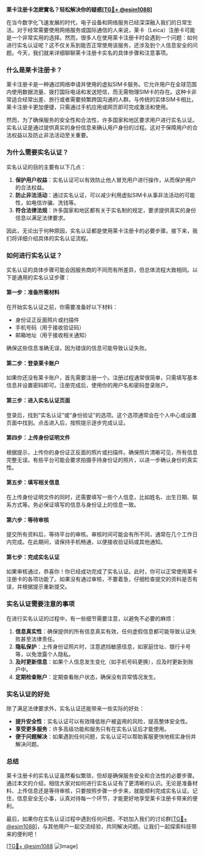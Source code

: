 **莱卡注册卡怎麽實名？轻松解决你的疑惑[[TG💪+ @esim1088](https://t.me/s/esim1088)]**

在当今数字化飞速发展的时代，电子设备和网络服务已经深深融入我们的日常生活。对于经常需要使用网络服务或国际通信的人来说，莱卡（Leica）注册卡可能是一个非常实用的选择。然而，很多人在使用莱卡注册卡时会遇到一个问题：如何进行实名认证呢？这不仅关系到能否正常使用该服务，还涉及到个人信息安全的问题。今天，我们就来详细聊聊莱卡注册卡实名的具体步骤和注意事项。

### 什么是莱卡注册卡？

莱卡注册卡是一种通过网络申请并使用的虚拟SIM卡服务。它允许用户在全球范围内使用数据流量、拨打国际电话和发送短信，而无需物理SIM卡的存在。这种卡非常适合经常出差、旅行或者需要频繁跨国沟通的人群。与传统的实体SIM卡相比，莱卡注册卡更加便捷，只需通过手机应用或网页即可完成激活和使用。

然而，为了确保服务的安全性和合法性，许多国家和地区要求用户进行实名认证。实名认证是通过提供真实的身份信息来确认用户身份的过程。这对于保障用户的合法权益以及防止非法活动至关重要。

### 为什么需要实名认证？

实名认证的目的主要有以下几点：

1. **保护用户权益**：实名认证可以有效防止他人冒充用户进行操作，从而保护用户的合法权益。
2. **防止非法活动**：通过实名认证，可以减少利用虚拟SIM卡从事非法活动的可能性，如电信诈骗、洗钱等。
3. **符合法律法规**：许多国家和地区都有关于实名制的规定，要求提供真实的身份信息以满足法律要求。

因此，无论出于何种原因，实名认证都是使用莱卡注册卡的必要步骤。接下来，我们将详细介绍具体的实名认证流程。

### 如何进行实名认证？

实名认证的具体步骤可能会因服务商的不同而有所差异，但总体流程大致相同。以下是通用的实名认证步骤：

#### 第一步：准备所需材料

在开始实名认证之前，你需要准备好以下材料：

- 身份证正反面照片或扫描件
- 手机号码（用于接收验证码）
- 邮箱地址（用于接收相关通知）

确保这些信息准确无误，因为错误的信息可能导致认证失败。

#### 第二步：登录莱卡账户

如果你还没有莱卡账户，首先需要注册一个。注册过程通常很简单，只需填写基本信息并设置密码即可。注册完成后，使用你的用户名和密码登录账户。

#### 第三步：进入实名认证页面

登录后，找到“实名认证”或“身份验证”的选项。这个选项通常会在个人中心或设置页面中找到。点击进入后，按照提示逐步完成认证。

#### 第四步：上传身份证明文件

根据提示，上传你的身份证正反面的照片或扫描件。确保照片清晰可见，所有信息完整无误。有些平台可能会要求拍摄手持身份证的照片，以进一步确认身份的真实性。

#### 第五步：填写相关信息

在上传身份证明文件的同时，还需要填写一些个人信息，比如姓名、出生日期、联系方式等。务必保证填写的信息与身份证上的信息一致。

#### 第六步：等待审核

提交所有资料后，等待平台的审核。审核时间可能会有所不同，通常在几个工作日内完成。在此期间，请保持手机畅通，以便接收验证码或其他通知。

#### 第七步：完成实名认证

如果审核通过，恭喜你！你已经成功完成了实名认证。此时，你可以正常使用莱卡注册卡的各项功能了。如果没有通过审核，不要着急，仔细检查提交的资料是否有误，并根据提示重新提交。

### 实名认证需要注意的事项

在进行实名认证的过程中，有一些细节需要注意，以避免不必要的麻烦：

1. **信息真实性**：确保提供的所有信息真实有效，任何虚假信息都可能导致认证失败甚至法律责任。
2. **隐私保护**：上传身份证照片时，注意遮挡敏感信息，如家庭住址、银行卡号等，以免泄露个人隐私。
3. **及时更新信息**：如果个人信息发生变化（如手机号码更换），应及时更新到账户中。
4. **定期检查账户**：定期查看账户状态，确保没有异常情况发生。

### 实名认证的好处

除了满足法律要求外，实名认证还能带来一些实际的好处：

- **提升安全性**：实名认证可以有效降低账户被盗用的风险，提高整体安全性。
- **享受更多服务**：许多高级功能和服务只有在实名认证后才能使用。
- **便于问题解决**：如果遇到任何问题，实名认证可以帮助客服更快地核实身份并解决问题。

### 总结

莱卡注册卡的实名认证虽然看似繁琐，但却是确保服务安全和合法性的必要步骤。通过本文的介绍，相信大家对如何进行实名认证有了更清晰的认识。无论是准备材料、上传信息还是等待审核，只要按照步骤一步步来，就能顺利完成实名认证。记住，信息安全无小事，认真对待每一个环节，才能更好地享受莱卡注册卡带来的便利。

最后，如果你在实名认证过程中遇到任何问题，不妨加入我们的讨论群[[TG💪+ @esim1088](https://t.me/s/esim1088)]，与其他用户一起交流经验，共同解决问题。让我们一起探索科技带来的便利吧！

[[TG💪+ @esim1088](https://t.me/s/esim1088) ![Image](https://i.postimg.cc/4NQfJmqS/Snipaste-2025-05-13-00-14-12.png)]